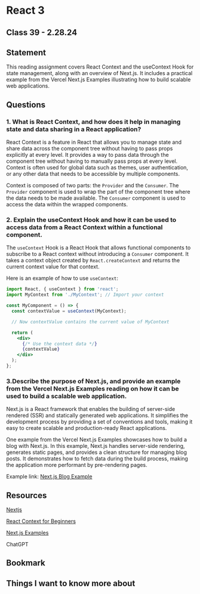 # React 3

## Class 39 - 2.28.24

## Statement

This reading assignment covers React Context and the useContext Hook for state management, along with an overview of Next.js. It includes a practical example from the Vercel Next.js Examples illustrating how to build scalable web applications.

## Questions

### 1. What is React Context, and how does it help in managing state and data sharing in a React application?

React Context is a feature in React that allows you to manage state and share data across the component tree without having to pass props explicitly at every level. It provides a way to pass data through the component tree without having to manually pass props at every level. Context is often used for global data such as themes, user authentication, or any other data that needs to be accessible by multiple components.

Context is composed of two parts: the `Provider` and the `Consumer`. The `Provider` component is used to wrap the part of the component tree where the data needs to be made available. The `Consumer` component is used to access the data within the wrapped components.

### 2. Explain the useContext Hook and how it can be used to access data from a React Context within a functional component.

The `useContext` Hook is a React Hook that allows functional components to subscribe to a React context without introducing a `Consumer` component. It takes a context object created by `React.createContext` and returns the current context value for that context.

Here is an example of how to use `useContext`:

```jsx
import React, { useContext } from 'react';
import MyContext from './MyContext'; // Import your context

const MyComponent = () => {
  const contextValue = useContext(MyContext);

  // Now contextValue contains the current value of MyContext

  return (
    <div>
      {/* Use the context data */}
      {contextValue}
    </div>
  );
};
```

### 3.Describe the purpose of Next.js, and provide an example from the Vercel Next.js Examples reading on how it can be used to build a scalable web application.

Next.js is a React framework that enables the building of server-side rendered (SSR) and statically generated web applications. It simplifies the development process by providing a set of conventions and tools, making it easy to create scalable and production-ready React applications.

One example from the Vercel Next.js Examples showcases how to build a blog with Next.js. In this example, Next.js handles server-side rendering, generates static pages, and provides a clean structure for managing blog posts. It demonstrates how to fetch data during the build process, making the application more performant by pre-rendering pages.

Example link: [Next.js Blog Example](https://github.com/vercel/next.js/tree/canary/examples/blog)

## Resources

[Nextjs](https://nextjs.org/learn/basics/getting-started)

[React Context for Beginners](https://www.freecodecamp.org/news/react-context-for-beginners/)

[Next.js Examples](https://github.com/vercel/next.js/tree/canary/examples)

ChatGPT

## Bookmark


## Things I want to know more about



